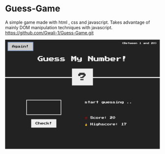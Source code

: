 # Guess-Game


A simple game made with html , css and javascript. Takes advantage of mainly DOM manipulation techniques with javascript.
https://github.com/Gwali-1/Guess-Game.git

![game look](/game.png)

